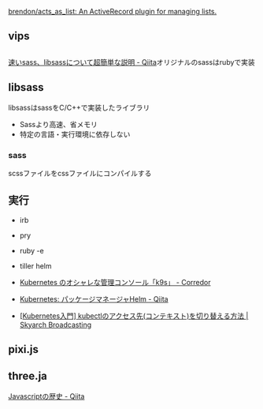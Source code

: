 [brendon/acts_as_list: An ActiveRecord plugin for managing lists.](https://github.com/brendon/acts_as_list)

## vips

##


[速いsass、libsassについて超簡単な説明 - Qiita](https://qiita.com/tkosuga@github/items/46094b630f57594e86f0)オリジナルのsassはrubyで実装
## libsass
libsassはsassをC/C++で実装したライブラリ
- Sassより高速、省メモリ
- 特定の言語・実行環境に依存しない

### sass
scssファイルをcssファイルにコンパイルする

## 実行
- irb
- pry
- ruby -e



- tiller helm
- [Kubernetes のオシャレな管理コンソール「k9s」 - Corredor](http://neos21.hatenablog.com/entry/2019/07/17/080000)
- [Kubernetes: パッケージマネージャHelm - Qiita](https://qiita.com/tkusumi/items/12857780d8c8463f9b9c)
- [[Kubernetes入門] kubectlのアクセス先(コンテキスト)を切り替える方法 | Skyarch Broadcasting](https://www.skyarch.net/blog/?p=16631)


## pixi.js
## three.ja
[Javascriptの歴史 - Qiita](https://qiita.com/a_rcsin/items/0a3c8c98c8d703c49a22)

